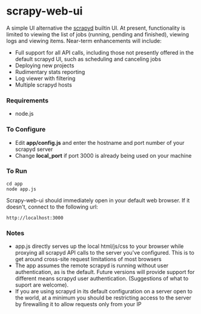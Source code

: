 scrapy-web-ui
=============

A simple UI alternative the [scrapyd](https://github.com/scrapy/scrapyd) builtin UI. At present, functionality is limited to viewing the list of jobs (running, pending and finished), viewing logs and viewing items.
Near-term enhancements will include:

 * Full support for all API calls, including those not presently offered in the default scrapyd UI, such as scheduling and canceling jobs
 * Deploying new projects
 * Rudimentary stats reporting
 * Log viewer with filtering
 * Multiple scrapyd hosts


### Requirements
* node.js

### To Configure
* Edit **app/config.js** and enter the hostname and port number of your scrapyd server
* Change **local_port** if port 3000 is already being used on your machine

### To Run

	cd app
	node app.js

Scrapy-web-ui should immediately open in your default web browser. If it doesn't, connect to the following url:

    http://localhost:3000

### Notes
* app.js directly serves up the local html/js/css to your browser while proxying all scrapyd API calls to the server you've configured. This is to get around cross-site request limitations of most browsers
* The app assumes the remote scrapyd is running without user authentication, as is the default. Future versions will provide support for different means scrapyd user authentication. (Suggestions of what to suport are welcome).
* If you are using scrapyd in its default configuration on a server open to the world, at a minimum you should be restricting access to the server by firewalling it to allow requests only from your IP
